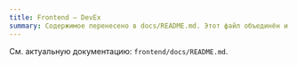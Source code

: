 ```yaml
---
title: Frontend — DevEx
summary: Содержимое перенесено в docs/README.md. Этот файл объединён и больше не используется.
---
```


См. актуальную документацию: `frontend/docs/README.md`.